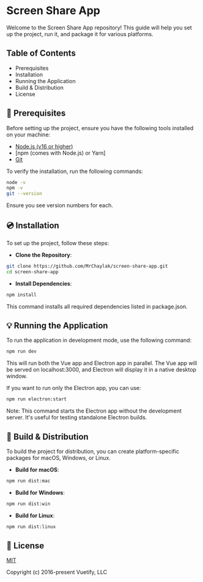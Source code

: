 # Screen Share App

Welcome to the Screen Share App repository! This guide will help you set up the project, run it, and package it for various platforms.

## Table of Contents

- Prerequisites
- Installation
- Running the Application
- Build & Distribution
- License

## 📌 Prerequisites

Before setting up the project, ensure you have the following tools installed on your machine:

- [Node.js (v16 or higher)](https://nodejs.org/)
- [npm (comes with Node.js) or Yarn]
- [Git ](https://git-scm.com/)


To verify the installation, run the following commands:

```bash
node -v
npm -v
git --version
```

Ensure you see version numbers for each.

## 💿 Installation

To set up the project, follow these steps:

- **Clone the Repository**: 

```bash
git clone https://github.com/MrChaylak/screen-share-app.git
cd screen-share-app
```

- **Install Dependencies**: 

```bash
npm install
```

This command installs all required dependencies listed in package.json.

## 💡 Running the Application

To run the application in development mode, use the following command:

```bash
npm run dev
```

This will run both the Vue app and Electron app in parallel. The Vue app will be served on localhost:3000, and Electron will display it in a native desktop window.

If you want to run only the Electron app, you can use:

```bash
npm run electron:start
```

Note: This command starts the Electron app without the development server. It's useful for testing standalone Electron builds.

## 🔨 Build & Distribution

To build the project for distribution, you can create platform-specific packages for macOS, Windows, or Linux.

- **Build for macOS**:

```bash
npm run dist:mac
```

- **Build for Windows**:

```bash
npm run dist:win
```

- **Build for Linux**:

```bash
npm run dist:linux
```

## 📑 License
[MIT](http://opensource.org/licenses/MIT)

Copyright (c) 2016-present Vuetify, LLC
